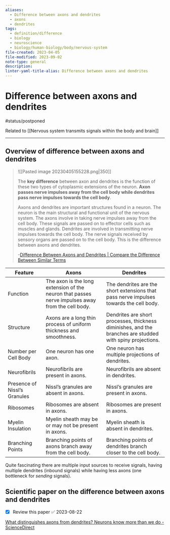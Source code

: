 ```yaml
---
aliases:
  - Difference between axons and dendrites
  - axons
  - dendrites
tags:
  - definition/difference
  - biology
  - neuroscience
  - biology/human-biology/body/nervous-system
file-created: 2023-04-05
file-modified: 2023-09-02
note-type: general
description: 
linter-yaml-title-alias: Difference between axons and dendrites
---
```


# Difference between axons and dendrites

#status/postponed

Related to [[Nervous system transmits signals within the body and brain]]

---

## Overview of difference between axons and dendrites

> ![[Pasted image 20230405155228.png|350]]
>
> The **key difference** between axon and dendrites is the function of these two types of cytoplasmic extensions of the neuron. **Axon passes nerve impulses away from the cell body while dendrites pass nerve impulses towards the cell body**.
>
> Axons and dendrites are important structures found in a neuron. The neuron is the main structural and functional unit of the nervous system. The axons involve in taking nerve impulses away from the cell body. These signals are passed on to effector cells such as muscles and glands. Dendrites are involved in transmitting nerve impulses towards the cell body. The nerve signals received by sensory organs are passed on to the cell body. This is the difference between axons and dendrites.
>
> \-[Difference Between Axons and Dendrites | Compare the Difference Between Similar Terms](https://www.differencebetween.com/difference-between-axons-and-dendrites/)

| Feature                  | Axons                                         | Dendrites                                     |
|--------------------------|-----------------------------------------------|-----------------------------------------------|
| Function                 | The axon is the long extension of the neuron that passes nerve impulses away from the cell body. | The dendrites are the short extensions that pass nerve impulses towards the cell body. |
| Structure                | Axons are a long thin process of uniform thickness and smoothness. | Dendrites are short processes, thickness diminishes, and the branches are studded with spiny projections. |
| Number per Cell Body     | One neuron has one axon.                      | One neuron has multiple projections of dendrites. |
| Neurofibrils             | Neurofibrils are present in axons.            | Neurofibrils are absent in dendrites.        |
| Presence of Nissl’s Granules | Nissl’s granules are absent in axons.        | Nissl’s granules are present in axons.       |
| Ribosomes                | Ribosomes are absent in axons.                | Ribosomes are present in axons.              |
| Myelin Insulation        | Myelin sheath may be or may not be present in axons. | Myelin sheath is absent in dendrites.    |
| Branching Points         | Branching points of axons branch away from the cell body. | Branching points of dendrites branch closer to the cell body. |

Quite fascinating there are multiple input sources to receive signals, having multiple dendrites (inbound signals) while having less axons (one bottleneck for *sending* signals).

## Scientific paper on the difference between axons and dendrites

- [x] Review this paper ✅ 2023-08-22

[What distinguishes axons from dendrites? Neurons know more than we do - ScienceDirect](https://www.sciencedirect.com/science/article/abs/pii/0166223689901215)
